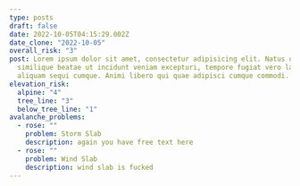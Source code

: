 ```yaml
---
type: posts
draft: false
date: 2022-10-05T04:15:29.002Z
date_clone: "2022-10-05"
overall_risk: "3"
post: Lorem ipsum dolor sit amet, consectetur adipisicing elit. Natus quam
  similique beatae ut incidunt veniam excepturi, tempore fugiat vero laudantium
  aliquam sequi cumque. Animi libero qui quae adipisci cumque commodi.
elevation_risk:
  alpine: "4"
  tree_line: "3"
  below_tree_line: "1"
avalanche_problems:
  - rose: ""
    problem: Storm Slab
    description: a﻿gain you have free text here
  - rose: ""
    problem: Wind Slab
    description: wind slab is fucked
---
```

